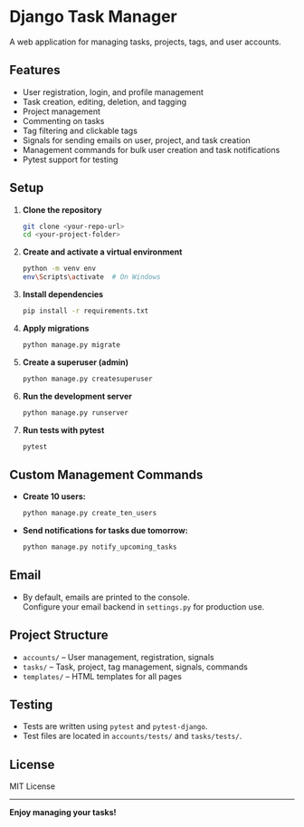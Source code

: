 # Django Task Manager

A web application for managing tasks, projects, tags, and user accounts.

## Features

- User registration, login, and profile management
- Task creation, editing, deletion, and tagging
- Project management
- Commenting on tasks
- Tag filtering and clickable tags
- Signals for sending emails on user, project, and task creation
- Management commands for bulk user creation and task notifications
- Pytest support for testing

## Setup

1. **Clone the repository**

   ```sh
   git clone <your-repo-url>
   cd <your-project-folder>
   ```

2. **Create and activate a virtual environment**

   ```sh
   python -m venv env
   env\Scripts\activate  # On Windows
   ```

3. **Install dependencies**

   ```sh
   pip install -r requirements.txt
   ```

4. **Apply migrations**

   ```sh
   python manage.py migrate
   ```

5. **Create a superuser (admin)**

   ```sh
   python manage.py createsuperuser
   ```

6. **Run the development server**

   ```sh
   python manage.py runserver
   ```

7. **Run tests with pytest**

   ```sh
   pytest
   ```

## Custom Management Commands

- **Create 10 users:**
  ```sh
  python manage.py create_ten_users
  ```
- **Send notifications for tasks due tomorrow:**
  ```sh
  python manage.py notify_upcoming_tasks
  ```

## Email

- By default, emails are printed to the console.  
  Configure your email backend in `settings.py` for production use.

## Project Structure

- `accounts/` – User management, registration, signals
- `tasks/` – Task, project, tag management, signals, commands
- `templates/` – HTML templates for all pages

## Testing

- Tests are written using `pytest` and `pytest-django`.
- Test files are located in `accounts/tests/` and `tasks/tests/`.

## License

MIT License

---

**Enjoy managing your tasks!**